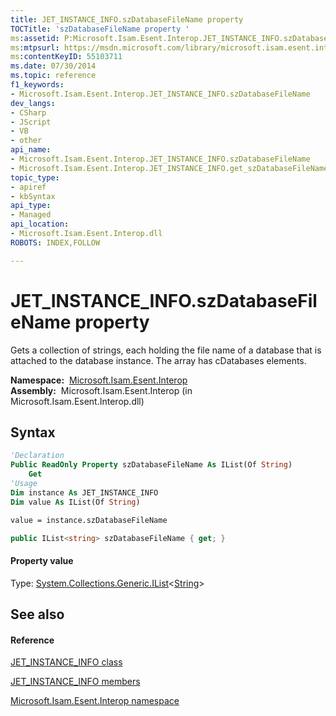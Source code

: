 ```yaml
---
title: JET_INSTANCE_INFO.szDatabaseFileName property 
TOCTitle: 'szDatabaseFileName property '
ms:assetid: P:Microsoft.Isam.Esent.Interop.JET_INSTANCE_INFO.szDatabaseFileName
ms:mtpsurl: https://msdn.microsoft.com/library/microsoft.isam.esent.interop.jet_instance_info.szdatabasefilename(v=EXCHG.10)
ms:contentKeyID: 55103711
ms.date: 07/30/2014
ms.topic: reference
f1_keywords:
- Microsoft.Isam.Esent.Interop.JET_INSTANCE_INFO.szDatabaseFileName
dev_langs:
- CSharp
- JScript
- VB
- other
api_name: 
- Microsoft.Isam.Esent.Interop.JET_INSTANCE_INFO.szDatabaseFileName
- Microsoft.Isam.Esent.Interop.JET_INSTANCE_INFO.get_szDatabaseFileName
topic_type: 
- apiref
- kbSyntax
api_type: 
- Managed
api_location: 
- Microsoft.Isam.Esent.Interop.dll
ROBOTS: INDEX,FOLLOW

---
```


# JET_INSTANCE_INFO.szDatabaseFileName property

Gets a collection of strings, each holding the file name of a database that is attached to the database instance. The array has cDatabases elements.

**Namespace:**  [Microsoft.Isam.Esent.Interop](hh596136\(v=exchg.10\).md)  
**Assembly:**  Microsoft.Isam.Esent.Interop (in Microsoft.Isam.Esent.Interop.dll)

## Syntax

``` vb
'Declaration
Public ReadOnly Property szDatabaseFileName As IList(Of String)
    Get
'Usage
Dim instance As JET_INSTANCE_INFO
Dim value As IList(Of String)

value = instance.szDatabaseFileName
```

``` csharp
public IList<string> szDatabaseFileName { get; }
```

#### Property value

Type: [System.Collections.Generic.IList](https://docs.microsoft.com/dotnet/api/system.collections.generic.ilist-1?redirectedfrom=MSDN)\<[String](https://docs.microsoft.com/dotnet/api/system.string?redirectedfrom=MSDN)\>  

## See also

#### Reference

[JET_INSTANCE_INFO class](dn335182\(v=exchg.10\).md)

[JET_INSTANCE_INFO members](dn335183\(v=exchg.10\).md)

[Microsoft.Isam.Esent.Interop namespace](hh596136\(v=exchg.10\).md)

